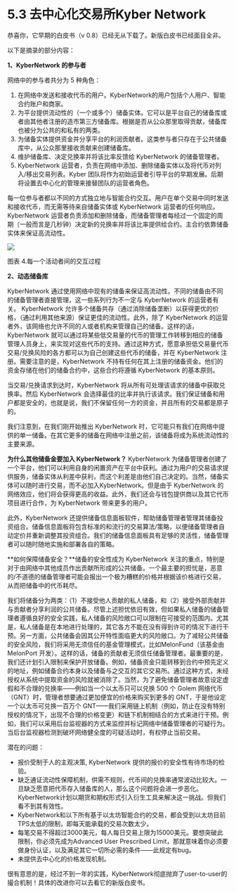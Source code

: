 # 5.3 去中心化交易所Kyber Network

恭喜你，它早期的白皮书（v 0.8）已经无从下载了。新版白皮书已经面目全非。

以下是摘录的部分内容：

**1、KyberNetwork 的参与者**

网络中的参与者共分为 5 种角色：

1. 在网络中发送和接收代币的用户。KyberNetwork的用户包括个人用户、智能合约账户和商家。
2. 为平台提供流动性的（一个或多个）储备实体。它可以是平台自己的储备库或者由其他者注册的造市第三方储备库。根据是否从公众那里取得贡献，储备库也被分为公共的和私有的两类。
3. 为储备实体提供资金并分享平台的利润贡献者。这类参与者只存在于公共储备库中，从公众那里接收贡献来创建储备库。
4. 维护储备库、决定兑换率并将该比率反馈给 KyberNetwork 的储备管理者。
5. KyberNetwork 运营者，负责在网络中添加、删除储备实体以及将代币对列入/移出交易列表。Kyber 团队将作为初始运营者引导平台的早期发展。后期将设置去中心化的管理来接替团队的运营者角色。

每一位参与者都以不同的方式独立地与智能合约交互。用户在单个交易中同时发送和接收代币，而无需等待来自储备实体或 KyberNetwork 运营者的任何响应。KyberNetwork 运营者负责添加和删除储备，而储备管理者每经过一个固定的周期（一般而言是几秒钟）决定新的兑换率并将该比率提供给合约。主合约依靠储备实体来保证高流动性。

![](../.gitbook/assets/0.jpeg)

图表 4.每一个活动者间的交互过程

**2、动态储备库**

KyberNetwork 通过使用网络中现有的储备来保证高流动性。不同的储备由不同的储备管理者直接管理，这一些系列行为不一定与 KyberNetwork 的运营者有关。 KyberNetwork 允许多个储备共存（通过消除储备垄断）以获得更优的价格，（通过利用其他来源）保证更佳的流动性。此外，除了 KyberNetwork 的运营者外，该网络也允许不同的人或者机构来管理自己的储备。这样的话，KyberNetwork 就可以通过将某些低交易量的代币的管理工作转移到相应的储备管理人员身上，来实现对这些代币的支持。通过这种方式，愿意承担低交易量代币交易/兑换风险的各方都可以为自己创建这些代币的储备，并在 KyberNetwork 注册。需要注意的是，KyberNetwork 不持有任何在其上注册的储备资金。他们的资金存储在他们的储备合约中，这些合约将遵循 KyberNetwork 的基本原则。

当交易/兑换请求到达时，KyberNetwork 将从所有可处理该请求的储备中获取兑换率。然后 KyberNetwork 会选择最佳的比率并执行该请求。我们保证储备和用户都是安全的，也就是说，我们不保留任何一方的资金，并且所有的交易都是原子的。

我们注意到，在我们刚开始推出 KyberNetwork 时，它可能只有我们在网络中提供的单一储备。在其它更多的储备在网络中注册之前，该储备将成为系统流动性的主要来源。

**为什么其他储备金要加入 KyberNetwork？** KyberNetwork 为储备管理者创建了一个平台，他们可以利用自身的闲置资产在平台中获利。通过为用户的交易请求提供服务，储备实体从利差中获利，而这个利差是由他们自己决定的。当然，储备实体可以随时进行交易，而不必加入KyberNetwork。但是由于 KyberNetwork 的网络效应，他们将会获得更高的收益。此外，我们还会与钱包提供商以及其它代币项目进行合作，为 KyberNetwork 带来更多的用户。

此外，KyberNetwork 还提供储备信息面板软件，帮助储备管理者管理其储备投资组合。储备信息面板将包含标准的和流行的交易算法/策略，以便储备管理者自动定价并重新调整其投资组合。我们的储备信息面板具有足够的灵活性，储备管理者可以随时随地实施和部署各自的策略。

\*\*如何保障储备安全？\*\*储备的安全性成为 KyberNetwork 关注的重点，特别是对于由网络中其他成员作出贡献所形成的公共储备。一个最主要的担忧是，恶意的/不道德的储备管理者可能会报出一个极为糟糕的价格并根据该价格进行交易，从而把储备中的代币耗尽。

我们将储备分为两类：（1）不接受他人贡献的私人储备，和（2）接受外部贡献并与贡献者分享利润的公共储备。尽管上述担忧依旧有效，但如果私人储备的储备管理者遵循良好的安全实践，私人储备的风险敞口可以限制在可接受的范围内。尤其是，私人储备是在本地进行处理的，其它各方不能在没有得到许可的情况下进行干预。另一方面，公共储备会因其公开特性面临更大的风险敞口。为了减轻公共储备的安全风险，我们将采用无须信任的基金管理模式，比如MelonFund（该基金由 MelonPort 开发）。这样的话，储备的贡献者无须信任储备管理者。最重要的是，我们还计划引入限制来保护开放储备。例如，储备资金只能转移到合约中预先定义的地址，例如储备合约本身以及储备与之交互的其它交易所。通过这种方式，未经授权从系统中提取资金的风险就被消除了。当然，为了避免储备管理者故意设定虚假和不合理的兑换率——例如当一个以太币只可以兑换 500 个 Golem 网络代币（GNT）时，管理者想要通过更加便宜的价格来购买到更多的 GNT，于是他设定一个以太币可兑换一百万个 GNT——我们采用链上机制（例如，防止在没有特别授权的情况下，出现不合理的价格变更）和链下机制相结合的方式来进行干预。例如，我们可以采用后台监视器的方式来监控并标记网络中储备管理者的可疑行为。当后台监视器检测到破坏网络健全度的可疑活动时，有权停止当前交易。

潜在的问题：

* 报价受制于人的主观决策, KyberNetwork 提供的报价的安全性有待市场的检验。
* 缺乏通证流动性保障机制，供需不规则，代币间的兑换率通常波动比较大。一旦缺乏愿意把代币存入储备库的人，那么这个问题将会进一步恶化。KyberNetwork计划以期货和期权形式引入衍生工具来解决这一挑战。但我们看不到其有效性。
* KyberNetwork和以下所有基于以太坊智能合约的交易，都会受到以太坊目前TPS太低的限制，即每天能承载的交易次数太少。
* 每笔交易不得超过3000美元，每人每日交易上限为15000美元。要想突破此限制，你必须先成为Advanced User Prescribed Limit，那就意味着你必须要做身份认证，以及满足其它一切所必需的条件——此规定有bug。
* 未提供去中心化的价格发现机制。

很有意思的是，经过不到一年的实践，KyberNetwork彻底抛弃了user-to-user的撮合机制！具体的改进你可以去看它的新版白皮书。

